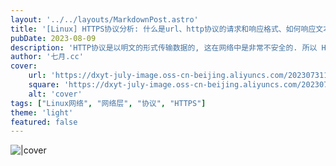 ```yaml
---
layout: '../../layouts/MarkdownPost.astro'
title: '[Linux] HTTPS协议分析: 什么是url、http协议的请求和响应格式、如何响应文本或文件、http协议的GET和POST以及其他方法、状态码、重定向、什么是Cookie...'
pubDate: 2023-08-09
description: 'HTTP协议是以明文的形式传输数据的, 这在网络中是非常不安全的. 所以 HTTPS 出现了, '
author: '七月.cc'
cover:
    url: 'https://dxyt-july-image.oss-cn-beijing.aliyuncs.com/202307311030910.png'
    square: 'https://dxyt-july-image.oss-cn-beijing.aliyuncs.com/202307311030910.png'
    alt: 'cover'
tags: ["Linux网络", "网络层", "协议", "HTTPS"]
theme: 'light'
featured: false
---
```


![|cover](https://dxyt-july-image.oss-cn-beijing.aliyuncs.com/202308091419976.png)
